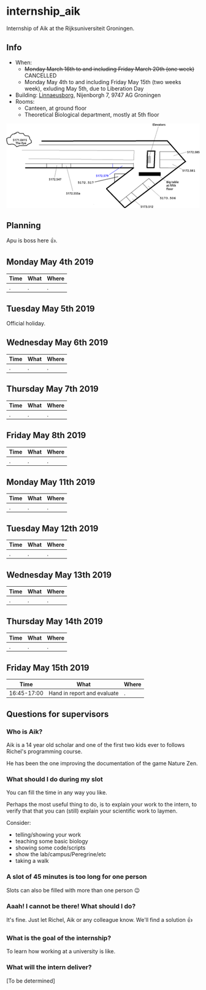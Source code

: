 # internship_aik

Internship of Aik at the Rijksuniversiteit Groningen.

## Info

 * When:
    * ~~Monday March 16th to and including Friday March 20th (one week)~~ CANCELLED
    * Monday May 4th to and including Friday May 15th (two weeks week),
      exluding May 5th, due to Liberation Day
 * Building: [Linnaeusborg](https://www.rug.nl/staff/location/5172), Nijenborgh 7, 9747 AG Groningen
 * Rooms:
    * Canteen, at ground floor
    * Theoretical Biological department, mostly at 5th floor

![](lb.png)

## Planning

Apu is boss here :+1:.

## Monday May 4th 2019

Time       |What                                    |Where
-----------|----------------------------------------|-------------------------------------------------
.          |.                                       |.

## Tuesday May 5th 2019

Official holiday.

## Wednesday May 6th 2019

Time       |What                                    |Where
-----------|----------------------------------------|-------------------------------------------------
.          |.                                       |.

## Thursday May 7th 2019

Time       |What                                    |Where
-----------|----------------------------------------|-------------------------------------------------
.          |.                                       |.

## Friday May 8th 2019

Time       |What                                    |Where
-----------|----------------------------------------|-------------------------------------------------
.          |.                                       |.

## Monday May 11th 2019

Time       |What                                    |Where
-----------|----------------------------------------|-------------------------------------------------
.          |.                                       |.

## Tuesday May 12th 2019

Time       |What                                    |Where
-----------|----------------------------------------|-------------------------------------------------
.          |.                                       |.

## Wednesday May 13th 2019

Time       |What                                    |Where
-----------|----------------------------------------|-------------------------------------------------
.          |.                                       |.

## Thursday May 14th 2019

Time       |What                                    |Where
-----------|----------------------------------------|-------------------------------------------------
.          |.                                       |.

## Friday May 15th 2019

Time       |What                                    |Where
-----------|----------------------------------------|-------------------------------------------------
16:45-17:00|Hand in report and evaluate             |.

## Questions for supervisors

### Who is Aik?

Aik is a 14 year old scholar
and one of the first two kids ever to follows Richel's programming course.

He has been the one improving the documentation of the game Nature Zen.

### What should I do during my slot

You can fill the time in any way you like.

Perhaps the most useful thing to do,
is to explain your work to the intern,
to verify that that you can (still) explain your scientific work to laymen.

Consider:

 * telling/showing your work
 * teaching some basic biology
 * showing some code/scripts 
 * show the lab/campus/Peregrine/etc
 * taking a walk

### A slot of 45 minutes is too long for one person

Slots can also be filled with more than one person :wink:

### Aaah! I cannot be there! What should I do?

It's fine. Just let Richel, Aik or any colleague know. 
We'll find a solution :+1:

### What is the goal of the internship?

To learn how working at a university is like.

### What will the intern deliver?

[To be determined]


